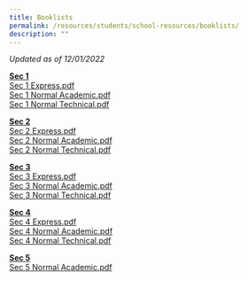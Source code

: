 ```yaml
---
title: Booklists
permalink: /resources/students/school-resources/booklists/
description: ""
---
```

_Updated as of 12/01/2022_

**<u>Sec 1</u>**  
[Sec 1 Express.pdf](/files/Sec%201%20Exp.pdf)  <br>
[Sec 1 Normal Academic.pdf](/files/Sec%201%20NA.pdf)  <br>
[Sec 1 Normal Technical.pdf](/files/Sec%201%20NT.pdf)

**<u>Sec 2</u>** <br>
[Sec 2 Express.pdf](/files/Sec%202%20Express.pdf) <br>
[Sec 2 Normal Academic.pdf](/files/Sec%202%20Normal%20Academic.pdf) <br>
[Sec 2 Normal Technical.pdf](/files/Sec%202%20Normal%20Technical.pdf)
  
**<u>Sec 3</u>** <br>
[Sec 3 Express.pdf](/files/Sec%203%20Express.pdf)  <br>
[Sec 3 Normal Academic.pdf](/files/Sec%203%20Normal%20Academic.pdf)  <br>
[Sec 3 Normal Technical.pdf](/files/Sec%203%20Normal%20Technical.pdf)
  
**<u>Sec 4</u>** <br>
[Sec 4 Express.pdf](/files/Sec%204%20Express.pdf) <br>
[Sec 4 Normal Academic.pdf](/files/Sec%204%20Normal%20Academic.pdf)  <br>
[Sec 4 Normal Technical.pdf](/files/Sec%204%20Normal%20Technical.pdf)
  
**<u>Sec 5</u>** <br>
[Sec 5 Normal Academic.pdf](/files/Sec%205%20Normal%20Academic.pdf)